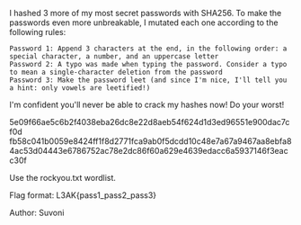 I hashed 3 more of my most secret passwords with SHA256. To make the passwords even more unbreakable, I mutated each one according to the following rules:

    Password 1: Append 3 characters at the end, in the following order: a special character, a number, and an uppercase letter
    Password 2: A typo was made when typing the password. Consider a typo to mean a single-character deletion from the password
    Password 3: Make the password leet (and since I'm nice, I'll tell you a hint: only vowels are leetified!)

I'm confident you'll never be able to crack my hashes now! Do your worst!

5e09f66ae5c6b2f4038eba26dc8e22d8aeb54f624d1d3ed96551e900dac7cf0d fb58c041b0059e8424ff1f8d2771fca9ab0f5dcdd10c48e7a67a9467aa8ebfa8 4ac53d04443e6786752ac78e2dc86f60a629e4639edacc6a5937146f3eacc30f

Use the rockyou.txt wordlist.

Flag format: L3AK{pass1_pass2_pass3}

Author: Suvoni
